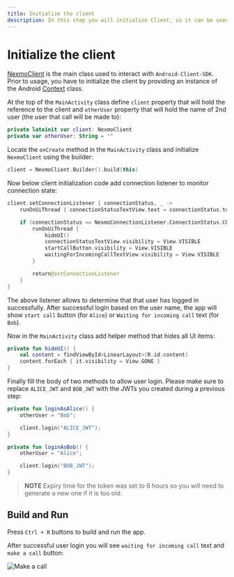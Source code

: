 ```yaml
---
title: Initialize the client
description: In this step you will initialize Client, so it can be used within the application.
---
```


# Initialize the client

[NexmoClient](https://developer.nexmo.com/sdk/stitch/android/com/nexmo/client/NexmoClient.html) is the main class used to interact with `Android-Client-SDK`. Prior to usage, you have to initialize the client by providing an instance of the Android [Context](https://developer.android.com/reference/android/content/Context) class. 

At the top of the `MainActivity` class define `client` property that will hold the reference to the client and `otherUser` property that will hold the name of 2nd user (the user that call will be made to):

```kotlin
private lateinit var client: NexmoClient
private var otherUser: String = ""
```

Locate the `onCreate` method in the `MainActivity` class and initialize `NexmoClient` using the builder:

```kotlin
client = NexmoClient.Builder().build(this)
```

Now below client initialization code add connection listener to monitor connection state:

```kotlin
client.setConnectionListener { connectionStatus, _ ->
    runOnUiThread { connectionStatusTextView.text = connectionStatus.toString() }

    if (connectionStatus == NexmoConnectionListener.ConnectionStatus.CONNECTED) {
        runOnUiThread {
            hideUI()
            connectionStatusTextView.visibility = View.VISIBLE
            startCallButton.visibility = View.VISIBLE
            waitingForIncomingCallTextView.visibility = View.VISIBLE
        }

        return@setConnectionListener
    }
}
```

The above listener allows to determine that that user has logged in successfully. After successful login based on the user name, the app will show `start call` button (for `Alice`) or `Waiting for incoming call` text (for `Bob`).

Now in the `MainActivity` class add helper method that hides all UI items:

```kotlin
private fun hideUI() {
    val content = findViewById<LinearLayout>(R.id.content)
    content.forEach { it.visibility = View.GONE }
}
```
 
 Finally fill the body of two methods to allow user login. Please make sure to replace `ALICE_JWT` and `BOB_JWT` with the JWTs you created during a previous step:

```kotlin
private fun loginAsAlice() {
    otherUser = "Bob";

    client.login("ALICE_JWT");
}

private fun loginAsBob() {
    otherUser = "Alice";

    client.login("BOB_JWT");
}
```

> **NOTE** Expiry time for the token was set to 6 hours so you will need to generate a new one if it is too old.

## Build and Run

Press `Ctrl + R` buttons to build and run the app. 

After successful user login you will see  `waiting for incoming call` text and `make a call` button:

![Make a call](/screenshots/tutorials/client-sdk/app-to-app/make-call.png)
